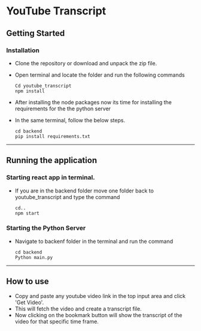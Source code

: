 # YouTube Transcript

## Getting Started

### Installation

- Clone the repository or download and unpack the zip file.

- Open terminal and locate the folder and run the following commands

  ```
  Cd youtube_transcript
  npm install
  ```

- After installing the node packages now its time for installing the requirements for the the python server
- In the same terminal, follow the below steps.

  ```
  cd backend
  pip install requirements.txt
  ```

---

## Running the application

### Starting react app in terminal.

- If you are in the backend folder move one folder back to youtube_transcript and type the command

  ```
  cd..
  npm start
  ```

### Starting the Python Server

- Navigate to backenf folder in the terminal and run the command

  ```
  cd backend
  Python main.py
  ```

---

## How to use

- Copy and paste any youtube video link in the top input area and click 'Get Video'.
- This will fetch the video and create a transcript file.
- Now clicking on the bookmark button will show the transcript of the video for that specific time frame.
